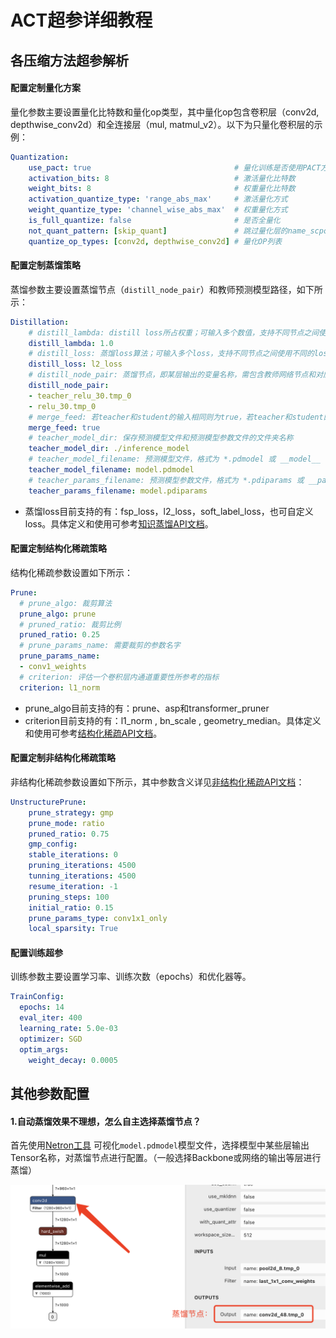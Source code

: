 
# ACT超参详细教程

## 各压缩方法超参解析

#### 配置定制量化方案

量化参数主要设置量化比特数和量化op类型，其中量化op包含卷积层（conv2d, depthwise_conv2d）和全连接层（mul, matmul_v2）。以下为只量化卷积层的示例：
```yaml
Quantization:
    use_pact: true                                # 量化训练是否使用PACT方法
    activation_bits: 8                            # 激活量化比特数
    weight_bits: 8                                # 权重量化比特数
    activation_quantize_type: 'range_abs_max'     # 激活量化方式
    weight_quantize_type: 'channel_wise_abs_max'  # 权重量化方式
    is_full_quantize: false                       # 是否全量化
    not_quant_pattern: [skip_quant]               # 跳过量化层的name_scpoe命名(保持默认即可)
    quantize_op_types: [conv2d, depthwise_conv2d] # 量化OP列表
```

#### 配置定制蒸馏策略

蒸馏参数主要设置蒸馏节点（`distill_node_pair`）和教师预测模型路径，如下所示：
```yaml
Distillation:
    # distill_lambda: distill loss所占权重；可输入多个数值，支持不同节点之间使用不同的lambda值
    distill_lambda: 1.0
    # distill_loss: 蒸馏loss算法；可输入多个loss，支持不同节点之间使用不同的loss算法
    distill_loss: l2_loss
    # distill_node_pair: 蒸馏节点，即某层输出的变量名称，需包含教师网络节点和对应的学生网络节点，其中教师网络节点名称将在程序中自动添加 “teacher_” 前缀；可输入多个node_pair，支持多节点蒸馏
    distill_node_pair:
    - teacher_relu_30.tmp_0
    - relu_30.tmp_0
    # merge_feed: 若teacher和student的输入相同则为true，若teacher和student的输入不同则为false
    merge_feed: true
    # teacher_model_dir: 保存预测模型文件和预测模型参数文件的文件夹名称
    teacher_model_dir: ./inference_model
    # teacher_model_filename: 预测模型文件，格式为 *.pdmodel 或 __model__
    teacher_model_filename: model.pdmodel
    # teacher_params_filename: 预测模型参数文件，格式为 *.pdiparams 或 __params__
    teacher_params_filename: model.pdiparams
```

- 蒸馏loss目前支持的有：fsp_loss，l2_loss，soft_label_loss，也可自定义loss。具体定义和使用可参考[知识蒸馏API文档](https://paddleslim.readthedocs.io/zh_CN/latest/api_cn/static/dist/single_distiller_api.html)。

#### 配置定制结构化稀疏策略

结构化稀疏参数设置如下所示：
```yaml
Prune:
  # prune_algo: 裁剪算法
  prune_algo: prune
  # pruned_ratio: 裁剪比例
  pruned_ratio: 0.25
  # prune_params_name: 需要裁剪的参数名字
  prune_params_name: 
  - conv1_weights
  # criterion: 评估一个卷积层内通道重要性所参考的指标
  criterion: l1_norm
```
- prune_algo目前支持的有：prune、asp和transformer_pruner
- criterion目前支持的有：l1_norm , bn_scale , geometry_median。具体定义和使用可参考[结构化稀疏API文档](https://paddleslim.readthedocs.io/zh_CN/latest/api_cn/static/prune/prune_api.html)。

#### 配置定制非结构化稀疏策略

非结构化稀疏参数设置如下所示，其中参数含义详见[非结构化稀疏API文档](https://github.com/PaddlePaddle/PaddleSlim/blob/develop/docs/zh_cn/api_cn/dygraph/pruners/unstructured_pruner.rst)：
```yaml
UnstructurePrune:
    prune_strategy: gmp
    prune_mode: ratio
    pruned_ratio: 0.75
    gmp_config:
    stable_iterations: 0
    pruning_iterations: 4500
    tunning_iterations: 4500
    resume_iteration: -1
    pruning_steps: 100
    initial_ratio: 0.15
    prune_params_type: conv1x1_only
    local_sparsity: True
```

#### 配置训练超参

训练参数主要设置学习率、训练次数（epochs）和优化器等。
```yaml
TrainConfig:
  epochs: 14
  eval_iter: 400
  learning_rate: 5.0e-03
  optimizer: SGD
  optim_args:
    weight_decay: 0.0005
```

## 其他参数配置

#### 1.自动蒸馏效果不理想，怎么自主选择蒸馏节点？

首先使用[Netron工具](https://netron.app/) 可视化`model.pdmodel`模型文件，选择模型中某些层输出Tensor名称，对蒸馏节点进行配置。（一般选择Backbone或网络的输出等层进行蒸馏）

<div align="center">
    <img src="../../docs/images/dis_node.png" width="600">
</div>
